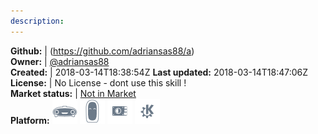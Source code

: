 ```yaml
---
description: 
---
```





**Github:** | (https://github.com/adriansas88/a)  
**Owner:** | [@adriansas88](https://github.com/adriansas88)  
**Created:** | 2018-03-14T18:38:54Z  **Last updated:** 2018-03-14T18:47:06Z  
**License:** | No License - dont use this skill !  
**Market status:** | [Not in Market](https://market.mycroft.ai/skill/)  
**Platform:**   ![](.gitbook/assets/mark-1-icon.png)  ![](.gitbook/assets/mark-2-icon.png)  ![](.gitbook/assets/picroft-icon.png)  ![](.gitbook/assets/kde.png)   
